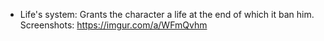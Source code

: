  - Life's system:
Grants the character a life at the end of which it ban him.
Screenshots:
https://imgur.com/a/WFmQvhm
